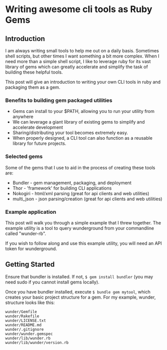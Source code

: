 # Writing awesome cli tools as Ruby Gems

## Introduction

I am always writing small tools to help me out on a daily basis.  Sometimes shell scripts, but other
times I want something a bit more complex.  When I need more than a simple shell script, I like to
leverage ruby for its vast library of gems which can greatly accelerate and simplify the task of
building these helpful tools.  

This post will give an introduction to writing your own CLI tools in ruby and packaging them as a
gem.  

### Benefits to building gem packaged utilities

  * Gems can install to your $PATH, allowing you to run your utility from anywhere
  * We can leverage a giant library of existing gems to simplify and accelerate development
  * Sharing/distributing your tool becomes extremely easy.
  * When properly designed, a CLI tool can also function as a reusable library for future projects.

### Selected gems

Some of the gems that I use to aid in the process of creating these tools are:

  * Bundler - gem management, packaging, and deployment
  * Thor - 'framework' for building CLI applications
  * Nokogiri - html/xml parsing (great for api clients and web utilities)
  * multi_json - json parsing/creation (great for api clients and web utilities)

### Example application

This post will walk you through a simple example that I threw together.  The example utility is a
tool to query wunderground from your commandline called "wunder-rb".

If you wish to follow along and use this example utility, you will need an API token for
wunderground.

## Getting Started

Ensure that bundler is installed.  If not, `$ gem install bundler` (you may need sudo if you cannot
  install gems locally).

Once you have bundler installed, execute `$ bundle gem mytool`, which creates your basic project
structure for a gem.  For my example, wunder, structure looks like this:

    wunder/Gemfile
    wunder/Rakefile
    wunder/LICENSE.txt
    wunder/README.md
    wunder/.gitignore
    wunder/wunder.gemspec
    wunder/lib/wunder.rb
    wunder/lib/wunder/version.rb
